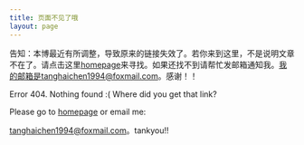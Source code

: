 ```yaml
---
title: 页面不见了哦
layout: page
---
```


告知：本博最近有所调整，导致原来的链接失效了。若你来到这里，不是说明文章不在了。请点击这里[homepage](/)来寻找。如果还找不到请帮忙发邮箱通知我。我的邮箱是tanghaichen1994@foxmail.com。感谢！！


Error 404. Nothing found :( Where did you get that link?

Please go to [homepage](/) or email me:

   tanghaichen1994@foxmail.com。tankyou!!

